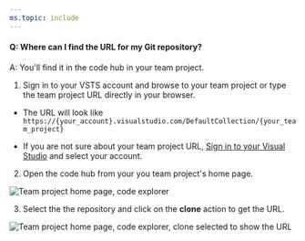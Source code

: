 ```yaml
---
ms.topic: include
---
```


#### Q: Where can I find the URL for my Git repository?

A: You'll find it in the code hub in your team project.

1. Sign in to your VSTS account and browse to your team project or type the team project URL directly in your browser. 

* The URL will look like ```https://{your_account}.visualstudio.com/DefaultCollection/{your_team_project}```

* If you are not sure about your team project URL, [Sign in to your Visual Studio](http://go.microsoft.com/fwlink/?LinkID=309329) and select your account.

2. Open the code hub from your you team project's home page.

 ![Team project home page, code explorer](_img/code-explorer.png)

3. Select the the repository and click on the **clone** action to get the URL.

 ![Team project home page, code explorer, clone selected to show the URL](_img/clone-url.png)

